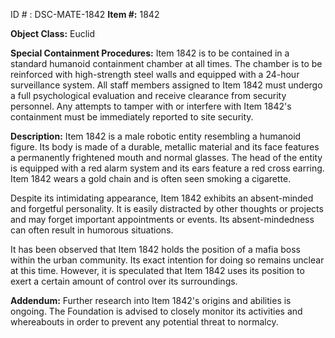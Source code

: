 ID # : DSC-MATE-1842
**Item #:** 1842

**Object Class:** Euclid

**Special Containment Procedures:** Item 1842 is to be contained in a standard humanoid containment chamber at all times. The chamber is to be reinforced with high-strength steel walls and equipped with a 24-hour surveillance system. All staff members assigned to Item 1842 must undergo a full psychological evaluation and receive clearance from security personnel. Any attempts to tamper with or interfere with Item 1842's containment must be immediately reported to site security.

**Description:** Item 1842 is a male robotic entity resembling a humanoid figure. Its body is made of a durable, metallic material and its face features a permanently frightened mouth and normal glasses. The head of the entity is equipped with a red alarm system and its ears feature a red cross earring. Item 1842 wears a gold chain and is often seen smoking a cigarette.

Despite its intimidating appearance, Item 1842 exhibits an absent-minded and forgetful personality. It is easily distracted by other thoughts or projects and may forget important appointments or events. Its absent-mindedness can often result in humorous situations.

It has been observed that Item 1842 holds the position of a mafia boss within the urban community. Its exact intention for doing so remains unclear at this time. However, it is speculated that Item 1842 uses its position to exert a certain amount of control over its surroundings.

**Addendum:** Further research into Item 1842's origins and abilities is ongoing. The Foundation is advised to closely monitor its activities and whereabouts in order to prevent any potential threat to normalcy.